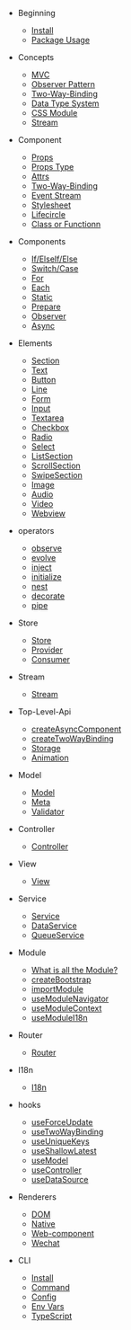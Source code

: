 - Beginning
  - [Install](beginning/install.md)
  - [Package Usage](beginning/package-usage.md)

- Concepts
  - [MVC](concepts/mvc.md)
  - [Observer Pattern](concepts/observer-pattern.md)
  - [Two-Way-Binding](concepts/two-way-binding.md)
  - [Data Type System](concepts/data-type-system.md)
  - [CSS Module](concepts/css-module.md)
  - [Stream](concepts/stream.md)

- Component
  - [Props](component/props.md)
  - [Props Type](component/props-type.md)
  - [Attrs](component/attrs.md)
  - [Two-Way-Binding](component/two-way-binding.md)
  - [Event Stream](component/event-stream.md)
  - [Stylesheet](component/stylesheet.md)
  - [Lifecircle](component/lifecircle.md)
  - [Class or Functionn](component/class-or-function.md)

- Components
  - [If/ElseIf/Else](components/if-else.md)
  - [Switch/Case](components/switch-case.md)
  - [For](components/for.md)
  - [Each](components/each.md)
  - [Static](components/static.md)
  - [Prepare](components/prepare.md)
  - [Observer](components/observer.md)
  - [Async](components/async.md)

- Elements
  - [Section](elements/section.md)
  - [Text](elements/text.md)
  - [Button](elements/button.md)
  - [Line](elements/line.md)
  - [Form](elements/form.md)
  - [Input](elements/input.md)
  - [Textarea](elements/textarea.md)
  - [Checkbox](elements/checkbox.md)
  - [Radio](elements/radio.md)
  - [Select](elements/select.md)
  - [ListSection](elements/list-section.md)
  - [ScrollSection](elements/scroll-section.md)
  - [SwipeSection](elements/swipe-section.md)
  - [Image](elements/image.md)
  - [Audio](elements/audio.md)
  - [Video](elements/video.md)
  - [Webview](elements/webview.md)

- operators
  - [observe](operators/observe.md)
  - [evolve](operators/evolve.md)
  - [inject](operators/inject.md)
  - [initialize](operators/initialize.md)
  - [nest](operators/nest.md)
  - [decorate](operators/decorate.md)
  - [pipe](operators/pipe.md)

- Store
  - [Store](store/store.md)
  - [Provider](store/provider.md)
  - [Consumer](store/consumer.md)

- Stream
  - [Stream](https://rxjs.dev/guide/subject)

- Top-Level-Api
  - [createAsyncComponent](api/create-async-component.md)
  - [createTwoWayBinding](api/create-two-way-binding.md)
  - [Storage](api/storage.md)
  - [Animation](api/animation.md)

- Model
  - [Model](https://tyshemo.js.org/#/model)
  - [Meta](https://tyshemo.js.org/#/meta)
  - [Validator](https://tyshemo.js.org/#/validator)

- Controller
  - [Controller](controller/controller.md)

- View
  - [View](view/view.md)

- Service
  - [Service](services/service.md)
  - [DataService](services/data-service.md)
  - [QueueService](services/queue-service.md)

- Module
  - [What is all the Module?](module/module.md)
  - [createBootstrap](module/create-bootstrap.md)
  - [importModule](module/import-module.md)
  - [useModuleNavigator](module/use-module-navigator.md)
  - [useModuleContext](module/use-module-context.md)
  - [useModuleI18n](module/use-module-i18n.md)

- Router
  - [Router](router/router.md)

- I18n
  - [I18n](i18n/i18n.md)

- hooks
  - [useForceUpdate](hooks/use-force-update.md)
  - [useTwoWayBinding](hooks/use-two-way-binding.md)
  - [useUniqueKeys](hooks/use-unique-keys.md)
  - [useShallowLatest](hooks/use-shallow-latest.md)
  - [useModel](hooks/use-model.md)
  - [useController](hooks/use-controller.md)
  - [useDataSource](hooks/use-data-source.md)

- Renderers
  - [DOM](renderers/dom.md)
  - [Native](renderers/native.md)
  - [Web-component](renderers/web-component.md)
  - [Wechat](renderers/wechat.md)

- CLI
  - [Install](cli/install.md)
  - [Command](cli/command.md)
  - [Config](cli/config.md)
  - [Env Vars](cli/env-vars.md)
  - [TypeScript](cli/ts.md)
